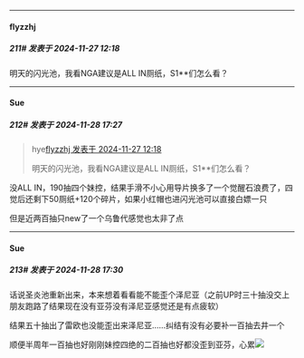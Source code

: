 ﻿
*****

####  flyzzhj  
##### 211#       发表于 2024-11-27 12:18

明天的闪光池，我看NGA建议是ALL IN厕纸，S1**们怎么看？


*****

####  Sue  
##### 212#       发表于 2024-11-28 17:27

<blockquote>hye<a href="httphttps://bbs.saraba1st.com/2b/forum.php?mod=redirect&amp;goto=findpost&amp;pid=66785126&amp;ptid=2175349" target="_blank">flyzzhj 发表于 2024-11-27 12:18</a>

明天的闪光池，我看NGA建议是ALL IN厕纸，S1**们怎么看？</blockquote>
没ALL IN，190抽四个妹控，结果手滑不小心用导片换多了一个觉醒石浪费了，四觉后还剩下50厕纸+120个碎片，如果小红帽也进闪光池可以直接白嫖一只

但是近两百抽只new了一个乌鲁代感觉也太非了点


*****

####  Sue  
##### 213#       发表于 2024-11-28 17:30

话说圣炎池重新出来，本来想着看看能不能歪个泽尼亚（之前UP时三十抽没交上朋友跑路了结果现在没有亚芬没有泽尼亚感觉还是有点疲软）

结果五十抽出了雷欧也没能歪出来泽尼亚……纠结有没有必要补一百抽去井一个

顺便半周年一百抽也好刚刚妹控四绝的二百抽也好都没歪到亚芬，心累<img src="https://static.saraba1st.com/image/smiley/face2017/001.png" referrerpolicy="no-referrer">

